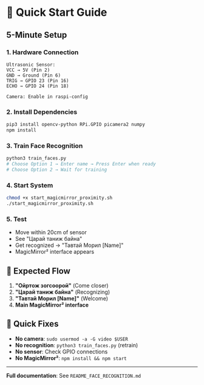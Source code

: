 # 🚀 Quick Start Guide

## 5-Minute Setup

### 1. Hardware Connection
```
Ultrasonic Sensor:
VCC → 5V (Pin 2)
GND → Ground (Pin 6)  
TRIG → GPIO 23 (Pin 16)
ECHO → GPIO 24 (Pin 18)

Camera: Enable in raspi-config
```

### 2. Install Dependencies
```bash
pip3 install opencv-python RPi.GPIO picamera2 numpy
npm install
```

### 3. Train Face Recognition
```bash
python3 train_faces.py
# Choose Option 1 → Enter name → Press Enter when ready
# Choose Option 2 → Wait for training
```

### 4. Start System
```bash
chmod +x start_magicmirror_proximity.sh
./start_magicmirror_proximity.sh
```

### 5. Test
- Move within 20cm of sensor
- See "Царай таниж байна"
- Get recognized → "Тавтай Морил [Name]"
- MagicMirror² interface appears

## 🎯 Expected Flow
1. **"Ойртож зогсоорой"** (Come closer)
2. **"Царай таниж байна"** (Recognizing)  
3. **"Тавтай Морил [Name]"** (Welcome)
4. **Main MagicMirror² interface**

## 🔧 Quick Fixes
- **No camera**: `sudo usermod -a -G video $USER`
- **No recognition**: `python3 train_faces.py` (retrain)
- **No sensor**: Check GPIO connections
- **No MagicMirror²**: `npm install && npm start`

---
**Full documentation**: See `README_FACE_RECOGNITION.md`
